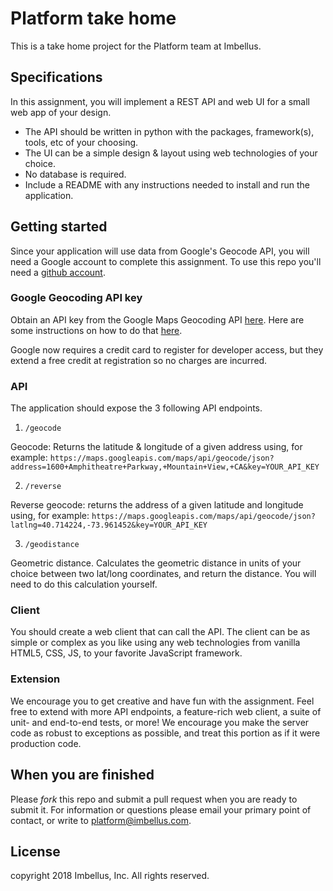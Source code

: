 # Platform take home
This is a take home project for the Platform team at Imbellus.

## Specifications
In this assignment, you will implement a REST API and web UI for a small web app of your design. 
* The API should be written in python with the packages, framework(s), tools, etc
of your choosing.
* The UI can be a simple design & layout using web technologies of your choice.
* No database is required.
* Include a README with any instructions needed to install and run the
  application.

## Getting started
Since your application will use data from Google's Geocode API, you will need a Google account to complete this assignment.
To use this repo you'll need a [github account](https://www.github.com).

### Google Geocoding API key
Obtain an API key from the Google Maps Geocoding API [here](https://developers.google.com/maps/documentation/geocoding/intro).
Here are some instructions on how to do that [here](https://support.google.com/googleapi/answer/6158862?hl=en).

Google now requires a credit card to register for developer access, but they extend a free credit at registration so no charges are incurred. 

### API
The application should expose the 3 following API endpoints.
1. `/geocode`

Geocode: Returns the latitude & longitude of a given address using,
for example:
`https://maps.googleapis.com/maps/api/geocode/json?address=1600+Amphitheatre+Parkway,+Mountain+View,+CA&key=YOUR_API_KEY`

2. `/reverse`

Reverse geocode: returns the address of a given latitude and longitude using, for example:
`https://maps.googleapis.com/maps/api/geocode/json?latlng=40.714224,-73.961452&key=YOUR_API_KEY`

3. `/geodistance`

Geometric distance. Calculates the geometric distance in units of your choice between two lat/long coordinates, and return the distance.
You will need to do this calculation yourself.

### Client
You should create a web client that can call the API. The client can be as simple or complex as you like
using any web technologies from vanilla HTML5, CSS, JS, to your favorite JavaScript framework.

### Extension
We encourage you to get creative and have fun with the assignment. Feel free to extend with more API endpoints, a feature-rich web client, a suite of unit- and end-to-end tests, or more! We encourage you make the server code as robust to exceptions as possible, and treat this portion as if it were production code.

## When you are finished
Please *fork* this repo and submit a pull request when you are ready to submit it. 
For information or questions please email your primary point of contact, or
write to platform@imbellus.com.

## License
copyright 2018 Imbellus, Inc. All rights reserved.
